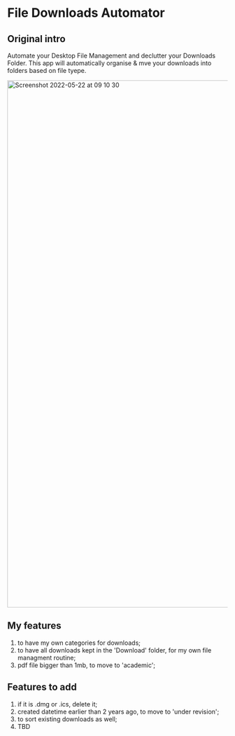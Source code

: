# File Downloads Automator

## Original intro

Automate your Desktop File Management and declutter your Downloads Folder. This app will automatically organise & mve your downloads into folders based on file tyepe.

<img width="1202" alt="Screenshot 2022-05-22 at 09 10 30" src="https://user-images.githubusercontent.com/86713957/169681711-782028c7-7e6e-417f-950a-ab8a4777479b.png">

## My features

1. to have my own categories for downloads;
2. to have all downloads kept in the 'Download' folder, for my own file managment routine;
3. pdf file bigger than 1mb, to move to 'academic';

## Features to add

1. if it is .dmg or .ics, delete it;
2. created datetime earlier than 2 years ago, to move to 'under revision';
3. to sort existing downloads as well;
4. TBD